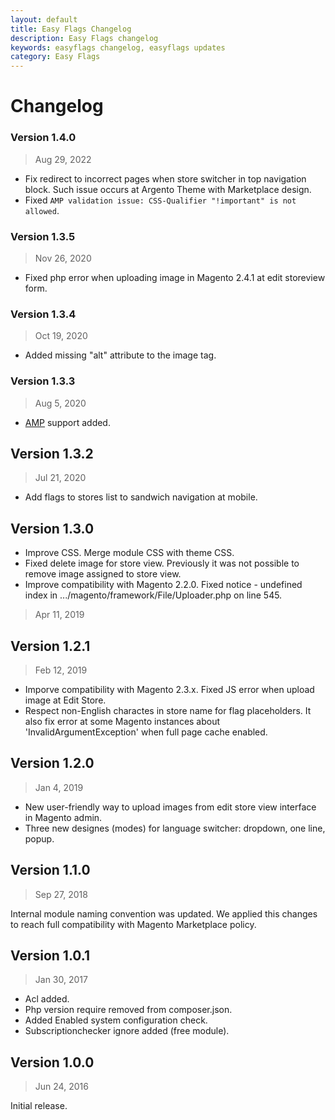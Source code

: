 ```yaml
---
layout: default
title: Easy Flags Changelog
description: Easy Flags changelog
keywords: easyflags changelog, easyflags updates
category: Easy Flags
---
```


# Changelog

### Version 1.4.0

> Aug 29, 2022

  - Fix redirect to incorrect pages when store switcher in top navigation block. Such issue occurs at Argento Theme with Marketplace design.
  - Fixed `AMP validation issue: CSS-Qualifier "!important" is not allowed`.

### Version 1.3.5

> Nov 26, 2020

  - Fixed php error when uploading image in Magento 2.4.1 at edit storeview form.

### Version 1.3.4

> Oct 19, 2020

 -  Added missing "alt" attribute to the image tag.

### Version 1.3.3

> Aug 5, 2020

 -  [AMP](/m2/extensions/amp/) support added.

## Version 1.3.2

> Jul 21, 2020

  - Add flags to stores list to sandwich navigation at mobile.

## Version 1.3.0

 -  Improve CSS. Merge module CSS with theme CSS.
 -  Fixed delete image for store view. Previously it was not possible to remove image assigned to store view.
 -  Improve compatibility with Magento 2.2.0. Fixed notice - undefined index in .../magento/framework/File/Uploader.php on line 545.

> Apr 11, 2019

## Version 1.2.1

> Feb 12, 2019

 -  Imporve compatibility with Magento 2.3.x. Fixed JS error when upload image at Edit Store.
 -  Respect non-English charactes in store name for flag placeholders. It also fix error at some Magento instances about 'InvalidArgumentException' when full page cache enabled.

## Version 1.2.0

> Jan 4, 2019

 -  New user-friendly way to upload images from edit store view interface in Magento admin.
 -  Three new designes (modes) for language switcher: dropdown, one line, popup.

## Version 1.1.0

> Sep 27, 2018

Internal module naming convention was updated. We applied this changes to reach full compatibility with Magento Marketplace policy.

## Version 1.0.1

> Jan 30, 2017

 -  Acl added.
 -  Php version require removed from composer.json.
 -  Added Enabled system configuration check.
 -  Subscriptionchecker ignore added (free module).

## Version 1.0.0

> Jun 24, 2016

Initial release.
